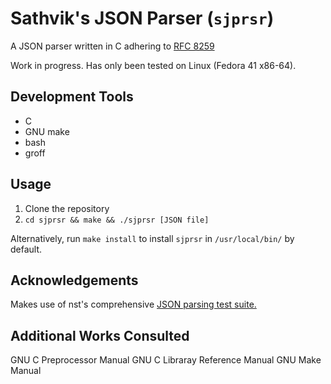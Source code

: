 # Sathvik's JSON Parser (`sjprsr`)

A JSON parser written in C adhering to [RFC 8259](https://datatracker.ietf.org/doc/html/rfc8259)

Work in progress.
Has only been tested on Linux (Fedora 41 x86-64).

## Development Tools
- C
- GNU make
- bash
- groff

## Usage

1. Clone the repository
2. `cd sjprsr && make && ./sjprsr [JSON file]`

Alternatively, run `make install` to install `sjprsr` in `/usr/local/bin/` by default.

## Acknowledgements

Makes use of nst's comprehensive [JSON parsing test suite.](https://github.com/nst/JSONTestSuite/tree/master)

## Additional Works Consulted
GNU C Preprocessor Manual
GNU C Libraray Reference Manual
GNU Make Manual

